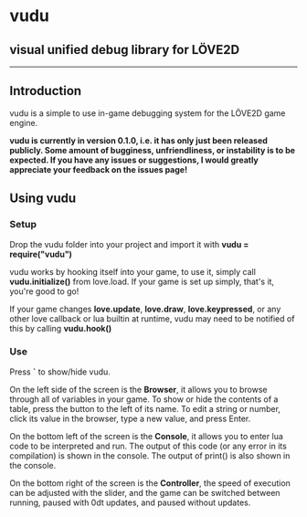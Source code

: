 # vudu
## visual unified debug library for LÖVE2D

---
## Introduction

vudu is a simple to use in-game debugging system for the LÖVE2D game engine.

**vudu is currently in version 0.1.0, i.e. it has only just been released publicly.  Some amount of bugginess, unfriendliness, or instability is to be expected.  If you have any issues or suggestions, I would greatly appreciate your feedback on the issues page!**


## Using vudu

### Setup

Drop the vudu folder into your project and import it with **vudu = require("vudu")**

vudu works by hooking itself into your game, to use it, simply call **vudu.initialize()** from love.load. If your game is set up simply, that's it, you're good to go!

If your game changes **love.update**, **love.draw**, **love.keypressed**, or any other love callback or lua builtin at runtime, vudu may need to be notified of this by calling **vudu.hook()**

### Use

Press **`** to show/hide vudu.

On the left side of the screen is the **Browser**, it allows you to browse through all of variables in your game.  To show or hide the contents of a table, press the button to the left of its name.  To edit a string or number, click its value in the browser, type a new value, and press Enter.

On the bottom left of the screen is the **Console**, it allows you to enter lua code to be interpreted and run.  The output of this code (or any error in its compilation) is shown in the console.  The output of print() is also shown in the console.

On the bottom right of the screen is the **Controller**, the speed of execution can be adjusted with the slider, and the game can be switched between running, paused with 0dt updates, and paused without updates.
